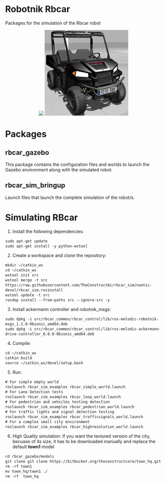 Robotnik Rbcar
==============

Packages for the simulation of the Rbcar robot

<p align="center">
  <img src="https://github.com/TheConstructAi/rbcar_sim/blob/noetic-devel/rbcar.jpg" height="275" />
  <img src="https://github.com/TheConstructAi/rbcar_sim/blob/noetic-devel/rbcar_gazebo_new.png" height="275" />
</p>


<h1> Packages </h1>
<h2>rbcar_gazebo</h2>

This package contains the configuration files and worlds to launch the Gazebo environment along with the simulated robot.

<h2>rbcar_sim_bringup</h2>

Launch files that launch the complete simulation of the robot/s.

<h1>Simulating RBcar</h1>

1. Install the following dependencies:
```
sudo apt-get update
sudo apt-get install -y python-wstool
```

2. Create a workspace and clone the repository:
```
mkdir ~/catkin_ws
cd ~/catkin_ws
wstool init src
wstool merge -t src https://raw.githubusercontent.com/TheConstructAi/rbcar_sim/noetic-devel/rbcar_sim.rosinstall
wstool update -t src
rosdep install --from-paths src --ignore-src -y
```
3. Install ackermann controller and robotnik_msgs:
```
sudo dpkg -i src/rbcar_common/rbcar_control/lib/ros-melodic-robotnik-msgs_1.1.0-0bionic_amd64.deb
sudo dpkg -i src/rbcar_common/rbcar_control/lib/ros-melodic-ackermann-drive-controller_0.0.0-0bionic_amd64.deb 
```

4. Compile:
```
cd ~/catkin_ws
catkin build
source ~/catkin_ws/devel/setup.bash
```
5. Run:
```
# For simple empty world
roslaunch rbcar_sim_examples rbcar_simple_world.launch
# For Lane Detection tests
roslaunch rbcar_sim_examples rbcar_loop_world.launch
# For pedestrian and vehicles testing detection
roslaunch rbcar_sim_examples rbcar_pedestrian_world.launch
# For traffic lights and signal detection testing
roslaunch rbcar_sim_examples rbcar_trafficsignals_world.launch
# For a complex small city environment
roslaunch rbcar_sim_examples rbcar_highresolution_world.launch
```

6. High Quality simulation:
If you want the textured version of the city, becuase of its size, it has to be downloaded manually and replace
the default **town1** model
```
cd rbcar_gazebo/models
git clone git clone https://bitbucket.org/theconstructcore/town_hq.git
rm -rf town1
mv town_hq/town1 ./
rm -rf  town_hq
```
